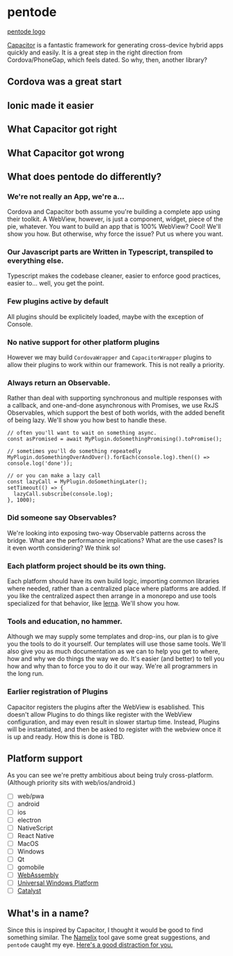# pentode

[pentode logo](assets/pentode.svg)

[Capacitor](https://capacitor.ionicframework.com/) is a fantastic framework for generating cross-device hybrid apps quickly and easily. It is a great step in the right direction from Cordova/PhoneGap, which feels dated. So why, then, another library?

## Cordova was a great start

## Ionic made it easier

## What Capacitor got right

## What Capacitor got wrong

## What does pentode do differently?

### We're not really an App, we're a...

Cordova and Capacitor both assume you're building a complete app using their toolkit. A WebView, however, is just a component, widget, piece of the pie, whatever. You want to build an app that is 100% WebView? Cool! We'll show you how. But otherwise, why force the issue? Put us where you want.

### Our Javascript parts are Written in Typescript, transpiled to everything else.

Typescript makes the codebase cleaner, easier to enforce good practices, easier to... well, you get the point.

### Few plugins active by default

All plugins should be explicitely loaded, maybe with the exception of Console.

### No native support for other platform plugins

However we may build `CordovaWrapper` and `CapacitorWrapper` plugins to allow their plugins to work within our framework. This is not really a priority.

### Always return an Observable.

Rather than deal with supporting synchronous and multiple responses with a callback, and one-and-done asynchronous with Promises, we use RxJS Observables, which support the best of both worlds, with the added benefit of being lazy. We'll show you how best to handle these.
```es6
// often you'll want to wait on something async.
const asPromised = await MyPlugin.doSomethingPromising().toPromise();

// sometimes you'll do something repeatedly
MyPlugin.doSomethingOverAndOver().forEach(console.log).then(() => console.log('done'));

// or you can make a lazy call
const lazyCall = MyPlugin.doSomethingLater();
setTimeout(() => {
  lazyCall.subscribe(console.log);
}, 1000);
```

### Did someone say Observables?

We're looking into exposing two-way Observable patterns across the bridge. What are the performance implications? What are the use cases? Is it even worth considering? We think so!

### Each platform project should be its own thing.

Each platform should have its own build logic, importing common libraries where needed, rather than a centralized place where platforms are added. If you like the centralized aspect then arrange in a monorepo and use tools specialized for that behavior, like [lerna](http://lerna.js.org). We'll show you how.

### Tools and education, no hammer.

Although we may supply some templates and drop-ins, our plan is to give you the tools to do it yourself. Our templates will use those same tools. We'll also give you as much documentation as we can to help you get to where, how and why we do things the way we do. It's easier (and better) to tell you how and why than to force you to do it our way. We're all programmers in the long run.

### Earlier registration of Plugins

Capacitor registers the plugins after the WebView is esablished. This doesn't allow Plugins to do things like register with the WebView configuration, and may even result in slower startup time. Instead, Plugins will be instantiated, and then be asked to register with the webview once it is up and ready. How this is done is TBD.

## Platform support

As you can see we're pretty ambitious about being truly cross-platform. (Although priority sits with web/ios/android.)

 - [ ] web/pwa
 - [ ] android
 - [ ] ios
 - [ ] electron
 - [ ] NativeScript
 - [ ] React Native
 - [ ] MacOS
 - [ ] Windows
 - [ ] Qt
 - [ ] gomobile
 - [ ] [WebAssembly](https://pspdfkit.com/blog/2018/running-native-code-in-electron-and-the-case-for-webassembly/)
 - [ ] [Universal Windows Platform](https://docs.microsoft.com/en-us/windows/uwp/)
 - [ ] [Catalyst](https://9to5mac.com/guides/project-catalyst/)

## What's in a name?

Since this is inspired by Capacitor, I thought it would be good to find something similar. The [Namelix](https://namelix.com/app/?keywords=capacitor) tool gave some great suggestions, and `pentode` caught my eye. [Here's a good distraction for you.](https://en.wikipedia.org/wiki/Pentode)

